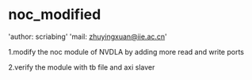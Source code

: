 # noc_modified 
'author: scriabing'
'mail: zhuyingxuan@iie.ac.cn'

1.modify the noc module of NVDLA by adding  more read and write ports

2.verify the module with tb file and axi slaver
